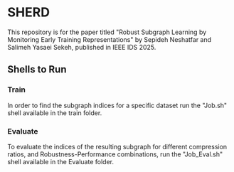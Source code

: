 # SHERD
This repository is for the paper titled "Robust Subgraph Learning by Monitoring Early Training Representations" by Sepideh Neshatfar and Salimeh Yasaei Sekeh, published in IEEE IDS 2025.

## Shells to Run
### Train
In order to find the subgraph indices for a specific dataset run the "Job.sh" shell available in the train folder. 
### Evaluate
To evaluate the indices of the resulting subgraph for different compression ratios, and Robustness-Performance combinations, run the "Job_Eval.sh" shell available in the Evaluate folder.
